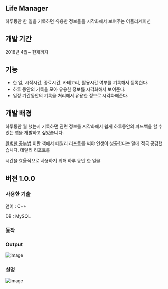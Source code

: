 ## Life Manager

하루동안 한 일을 기록하면 유용한 정보들을 시각화해서 보여주는 어플리케이션

## 개발 기간

2018년 4월~ 현재까지

## 기능

- 한 일, 시작시간, 종료시간, 카테고리, 활용시간 여부를 기록해서 등록한다.
- 하루 동안의 기록을 모아 유용한 정보를 시각화해서 보여준다.
- 일정 기간동안의 기록을 처리해서 유용한 정보로 시각화해준다.

## 개발 배경

하루동안 뭘 했는지 기록하면 관련 정보를 시각화해서 쉽게 하루동안의 피드백을 할 수 있는 앱을 개발하고 싶었습니다.

[완벽한 공부법](http://www.kyobobook.co.kr/product/detailViewKor.laf?ejkGb=KOR&mallGb=KOR&barcode=9791160486735&orderClick=LEa&Kc=) 이란 책에서 데일리 리포트를 써야 인생이 성공한다는 말에 적극 공감했습니다. 데일리 리포트를 

시간을 효율적으로 사용하기 위해 하루 동안 한 일을 

## 버전 1.0.0

### 사용한 기술

언어 : C++

DB : MySQL

### 동작

### Output

![image](https://user-images.githubusercontent.com/34783156/99185749-44064400-278f-11eb-93d8-96f13d142eda.png)

### 설명

![image](https://user-images.githubusercontent.com/34783156/99185753-48caf800-278f-11eb-8da0-7365dc2544ce.png)
